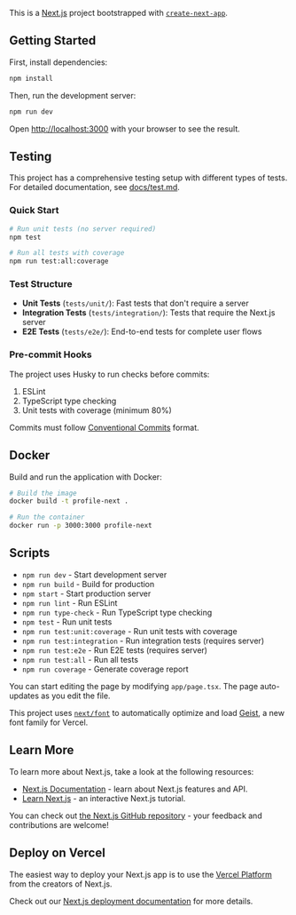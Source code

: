 This is a [Next.js](https://nextjs.org) project bootstrapped with [`create-next-app`](https://nextjs.org/docs/app/api-reference/cli/create-next-app).

## Getting Started

First, install dependencies:

```bash
npm install
```

Then, run the development server:

```bash
npm run dev
```

Open [http://localhost:3000](http://localhost:3000) with your browser to see the result.

## Testing

This project has a comprehensive testing setup with different types of tests. For detailed documentation, see [docs/test.md](./docs/test.md).

### Quick Start

```bash
# Run unit tests (no server required)
npm test

# Run all tests with coverage
npm run test:all:coverage
```

### Test Structure

- **Unit Tests** (`tests/unit/`): Fast tests that don't require a server
- **Integration Tests** (`tests/integration/`): Tests that require the Next.js server
- **E2E Tests** (`tests/e2e/`): End-to-end tests for complete user flows

### Pre-commit Hooks

The project uses Husky to run checks before commits:

1. ESLint
2. TypeScript type checking
3. Unit tests with coverage (minimum 80%)

Commits must follow [Conventional Commits](https://www.conventionalcommits.org/) format.

## Docker

Build and run the application with Docker:

```bash
# Build the image
docker build -t profile-next .

# Run the container
docker run -p 3000:3000 profile-next
```

## Scripts

- `npm run dev` - Start development server
- `npm run build` - Build for production
- `npm start` - Start production server
- `npm run lint` - Run ESLint
- `npm run type-check` - Run TypeScript type checking
- `npm test` - Run unit tests
- `npm run test:unit:coverage` - Run unit tests with coverage
- `npm run test:integration` - Run integration tests (requires server)
- `npm run test:e2e` - Run E2E tests (requires server)
- `npm run test:all` - Run all tests
- `npm run coverage` - Generate coverage report

You can start editing the page by modifying `app/page.tsx`. The page auto-updates as you edit the file.

This project uses [`next/font`](https://nextjs.org/docs/app/building-your-application/optimizing/fonts) to automatically optimize and load [Geist](https://vercel.com/font), a new font family for Vercel.

## Learn More

To learn more about Next.js, take a look at the following resources:

- [Next.js Documentation](https://nextjs.org/docs) - learn about Next.js features and API.
- [Learn Next.js](https://nextjs.org/learn) - an interactive Next.js tutorial.

You can check out [the Next.js GitHub repository](https://github.com/vercel/next.js) - your feedback and contributions are welcome!

## Deploy on Vercel

The easiest way to deploy your Next.js app is to use the [Vercel Platform](https://vercel.com/new?utm_medium=default-template&filter=next.js&utm_source=create-next-app&utm_campaign=create-next-app-readme) from the creators of Next.js.

Check out our [Next.js deployment documentation](https://nextjs.org/docs/app/building-your-application/deploying) for more details.
